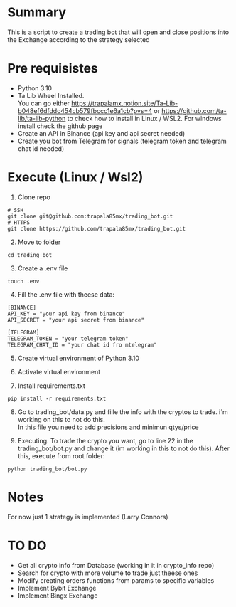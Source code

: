 # Summary

This is a script to create a trading bot that will open and close positions into the Exchange according to the strategy selected


# Pre requisistes
- Python 3.10
- Ta Lib Wheel Installed.<br>You can go either https://trapalamx.notion.site/Ta-Lib-b048ef6dfddc454cb579fbccc1e6a1cb?pvs=4 or https://github.com/ta-lib/ta-lib-python to check how to install in Linux / WSL2. For windows install check the github page
- Create an API in Binance (api key and api secret needed)
- Create you bot from Telegram for signals (telegram token and telegram chat id needed)

# Execute (Linux / Wsl2)
1. Clone repo
```shell
# SSH
git clone git@github.com:trapala85mx/trading_bot.git
# HTTPS
git clone https://github.com/trapala85mx/trading_bot.git
```

2. Move to folder
```shell
cd trading_bot
```
3. Create a .env file
```shell
touch .env
```

4. Fill the .env file with theese data:
```
[BINANCE]
API_KEY = "your api key from binance"
API_SECRET = "your api secret from binance"

[TELEGRAM]
TELEGRAM_TOKEN = "your telegram token"
TELEGRAM_CHAT_ID = "your chat id fro mtelegram"
```
5. Create virtual environment of Python 3.10

6. Activate virtual environment

7. Install requirements.txt
```shell
pip install -r requirements.txt
```

8. Go to trading_bot/data.py and fille the info with the cryptos to trade. i´m working on this to not do this.<br>
In this file you need to add precisions and minimun qtys/price

9. Executing. To trade the crypto you want, go to line 22 in the trading_bot/bot.py and change it (im working in this to not do this). After this, execute from root folder:
```shell
python trading_bot/bot.py
```


# Notes
For now just 1 strategy is implemented (Larry Connors)


# TO DO
- Get all crypto info from Database (working in it in crypto_info repo)
- Search for crypto with more volume to trade just theese ones
- Modify creating orders functions from params to specific variables
- Implement Bybit Exchange
- Implement Bingx Exchange